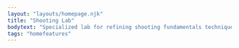 ```yaml
---
layout: "layouts/homepage.njk"
title: "Shooting Lab"
bodytext: "Specialized lab for refining shooting fundamentals techniques."
tags: "homefeatures"
---
```

